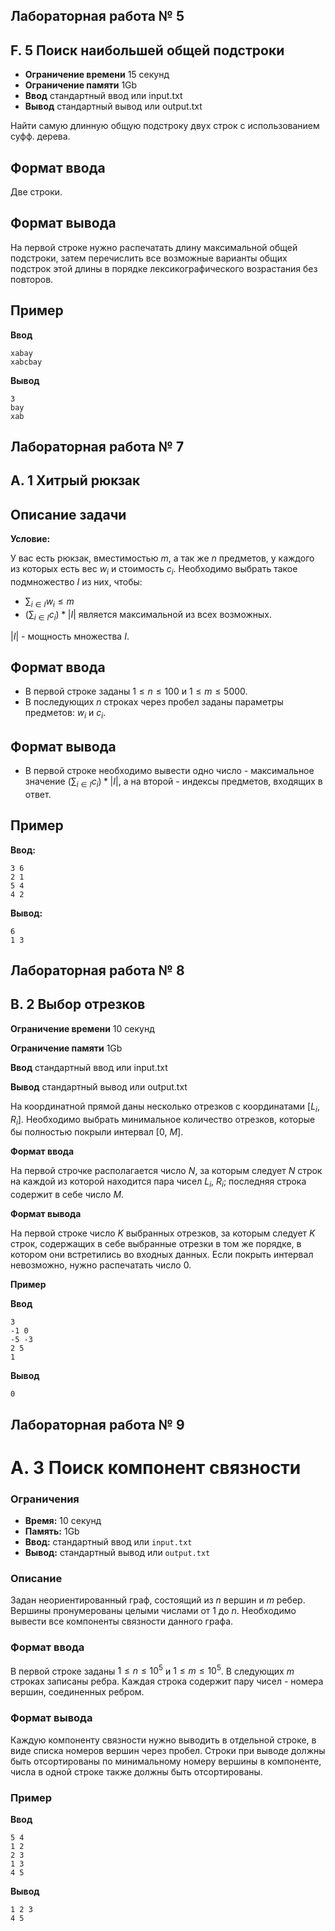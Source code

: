## Лабораторная работа № 5
## **F. 5 Поиск наибольшей общей подстроки**

* **Ограничение времени** 15 секунд
* **Ограничение памяти** 1Gb
* **Ввод** стандартный ввод или input.txt
* **Вывод** стандартный вывод или output.txt

Найти самую длинную общую подстроку двух строк с использованием суфф. дерева.

## **Формат ввода**
Две строки.

## **Формат вывода**
На первой строке нужно распечатать длину максимальной общей подстроки, затем перечислить все возможные варианты общих подстрок этой длины в порядке лексикографического возрастания без повторов. 

## **Пример**
**Ввод**
```
xabay
xabcbay
```
**Вывод**
```
3
bay
xab
```
## Лабораторная работа № 7
## **A. 1 Хитрый рюкзак**
## Описание задачи

**Условие:**

У вас есть рюкзак, вместимостью $m$, а так же $n$ предметов, у каждого из которых есть вес $w_i$ и стоимость $c_i$. Необходимо выбрать такое подмножество $I$ из них, чтобы:

* $\sum_{i \in I} w_i \le m$
* $(\sum_{i \in I} c_i) * |I|$ является максимальной из всех возможных. 

$|I|$ - мощность множества $I$. 

## Формат ввода

* В первой строке заданы $1 \le n \le 100$ и $1 \le m \le 5000$.
* В последующих $n$ строках через пробел заданы параметры предметов: $w_i$ и $c_i$.

## Формат вывода

* В первой строке необходимо вывести одно число - максимальное значение $(\sum_{i \in I} c_i) * |I|$, а
на второй - индексы предметов, входящих в ответ. 

## Пример

**Ввод:**

```
3 6
2 1
5 4
4 2
```

**Вывод:**

```
6
1 3
```

## Лабораторная работа № 8
##  B. 2 Выбор отрезков

**Ограничение времени** 10 секунд

**Ограничение памяти** 1Gb

**Ввод** стандартный ввод или input.txt

**Вывод** стандартный вывод или output.txt

На координатной прямой даны несколько отрезков с координатами [$L_i$, $R_i$]. Необходимо выбрать минимальное количество отрезков, которые бы полностью покрыли интервал [$0$, $M$].

**Формат ввода**

На первой строчке располагается число $N$, за которым следует $N$ строк на каждой из которой находится пара чисел $L_i$, $R_i$; последняя строка содержит в себе число $M$.

**Формат вывода**

На первой строке число $K$ выбранных отрезков, за которым следует $K$ строк, содержащих в себе выбранные отрезки в том же порядке, в котором они встретились во входных данных. Если покрыть интервал невозможно, нужно распечатать число $0$.

**Пример**

**Ввод**
```
3
-1 0
-5 -3
2 5
1
```

**Вывод**
```
0
```

## Лабораторная работа № 9
#  А. З Поиск компонент связности

### Ограничения

* **Время:** 10 секунд
* **Память:** 1Gb
* **Ввод:** стандартный ввод или `input.txt`
* **Вывод:** стандартный вывод или `output.txt`

### Описание

Задан неориентированный граф, состоящий из $n$ вершин и $m$ ребер. Вершины пронумерованы целыми числами от 1 до $n$. Необходимо вывести все компоненты связности данного графа.

### Формат ввода

В первой строке заданы $1 \le n \le 10^5$ и $1 \le m \le 10^5$. В следующих $m$ строках записаны ребра. Каждая строка содержит пару чисел - номера вершин, соединенных ребром.

### Формат вывода

Каждую компоненту связности нужно выводить в отдельной строке, в виде списка номеров вершин через пробел. Строки при выводе должны быть отсортированы по минимальному номеру вершины в компоненте, числа в одной строке также должны быть отсортированы.

### Пример

**Ввод**

```
5 4
1 2
2 3
1 3
4 5
```

**Вывод**

```
1 2 3
4 5
```
